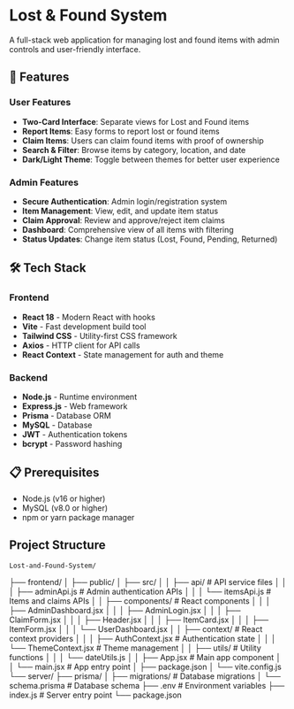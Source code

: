 # Lost & Found System

A full-stack web application for managing lost and found items with admin controls and user-friendly interface.

## 🚀 Features
 
### User Features
- **Two-Card Interface**: Separate views for Lost and Found items
- **Report Items**: Easy forms to report lost or found items
- **Claim Items**: Users can claim found items with proof of ownership
- **Search & Filter**: Browse items by category, location, and date
- **Dark/Light Theme**: Toggle between themes for better user experience

### Admin Features
- **Secure Authentication**: Admin login/registration system
- **Item Management**: View, edit, and update item status
- **Claim Approval**: Review and approve/reject item claims
- **Dashboard**: Comprehensive view of all items with filtering
- **Status Updates**: Change item status (Lost, Found, Pending, Returned)

## 🛠️ Tech Stack

### Frontend
- **React 18** - Modern React with hooks
- **Vite** - Fast development build tool
- **Tailwind CSS** - Utility-first CSS framework
- **Axios** - HTTP client for API calls
- **React Context** - State management for auth and theme

### Backend
- **Node.js** - Runtime environment
- **Express.js** - Web framework
- **Prisma** - Database ORM
- **MySQL** - Database
- **JWT** - Authentication tokens
- **bcrypt** - Password hashing

## 📋 Prerequisites

- Node.js (v16 or higher)
- MySQL (v8.0 or higher)
- npm or yarn package manager

## Project Structure

    Lost-and-Found-System/
├── frontend/
│   ├── public/
│   ├── src/
│   │   ├── api/                # API service files
│   │   │   ├── adminApi.js     # Admin authentication APIs
│   │   │   └── itemsApi.js     # Items and claims APIs
│   │   ├── components/         # React components
│   │   │   ├── AdminDashboard.jsx
│   │   │   ├── AdminLogin.jsx
│   │   │   ├── ClaimForm.jsx
│   │   │   ├── Header.jsx
│   │   │   ├── ItemCard.jsx
│   │   │   ├── ItemForm.jsx
│   │   │   └── UserDashboard.jsx
│   │   ├── context/            # React context providers
│   │   │   ├── AuthContext.jsx # Authentication state
│   │   │   └── ThemeContext.jsx # Theme management
│   │   ├── utils/              # Utility functions
│   │   │   └── dateUtils.js
│   │   ├── App.jsx             # Main app component
│   │   └── main.jsx           # App entry point
│   ├── package.json
│   └── vite.config.js
└── server/
    ├── prisma/
    │   ├── migrations/         # Database migrations
    │   └── schema.prisma      # Database schema
    ├── .env                   # Environment variables
    ├── index.js              # Server entry point
    └── package.json

